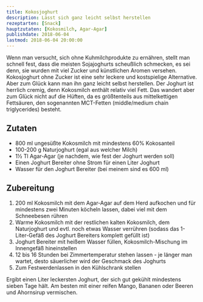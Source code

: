 ```yaml
---
title: Kokosjoghurt
description: Lässt sich ganz leicht selbst herstellen
rezeptarten: [Snack]
hauptzutaten: [Kokosmilch, Agar-Agar]
publishdate: 2018-06-04
lastmod: 2018-06-04 20:00:00
---
```


Wenn man versucht, sich ohne Kuhmilchprodukte zu ernähren, stellt man schnell fest, dass die meisten Sojajoghurts scheußlich schmecken, es sei denn, sie wurden mit viel Zucker und künstlichen Aromen versehen. Kokosjoghurt ohne Zucker ist eine sehr leckere und kostspielige Alternative. Aber zum Glück kann man ihn ganz leicht selbst herstellen. Der Joghurt ist herrlich cremig, denn Kokosmilch enthält relativ viel Fett. Das wandert aber zum Glück nicht auf die Hüften, da es größtenteils aus mittelkettigen Fettsäuren, den sogenannten MCT-Fetten (middle/medium chain triglycerides) besteht.


## Zutaten

- 800 ml ungesüßte Kokosmilch mit mindestens 60% Kokosanteil
- 100-200 g Naturjoghurt (egal aus welcher Milch)
- 1½ Tl Agar-Agar (je nachdem, wie fest der Joghurt werden soll)
- Einen Joghurt Bereiter ohne Strom für einen Liter Joghurt
- Wasser für den Joghurt Bereiter (bei meinem sind es 600 ml)


## Zubereitung

1. 200 ml Kokosmilch mit dem Agar-Agar auf dem Herd aufkochen und für mindestens zwei Minuten köcheln lassen, dabei viel mit dem Schneebesen rühren
2. Warme Kokosmilch mit der restlichen kalten Kokosmilch, dem Naturjoghurt und evtl. noch etwas Wasser verrühren (sodass das 1-Liter-Gefäß des Joghurt Bereiters komplett gefüllt ist)
3. Joghurt Bereiter mit heißem Wasser füllen, Kokosmilch-Mischung im Innengefäß hineinstellen
4. 12 bis 16 Stunden bei Zimmertemperatur stehen lassen - je länger man wartet, desto säuerlicher wird der Geschmack des Joghurts
5. Zum Festwerdenlassen in den Kühlschrank stellen

Ergibt einen Liter leckersten Joghurt, der sich gut gekühlt mindestens sieben Tage hält. Am besten mit einer reifen Mango, Bananen oder Beeren und Ahornsirup vermischen.
